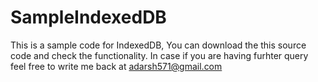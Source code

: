 # SampleIndexedDB
This is a sample code for IndexedDB,  You can download the this source code and check the functionality.
In case if you are having furhter query feel free to write me back at adarsh571@gmail.com

